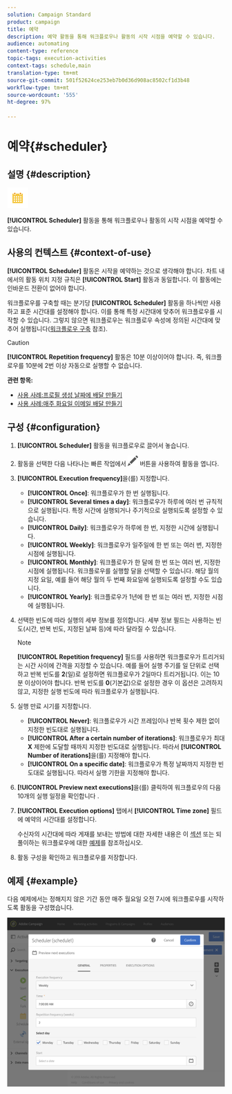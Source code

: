 ```yaml
---
solution: Campaign Standard
product: campaign
title: 예약
description: 예약 활동을 통해 워크플로우나 활동의 시작 시점을 예약할 수 있습니다.
audience: automating
content-type: reference
topic-tags: execution-activities
context-tags: schedule,main
translation-type: tm+mt
source-git-commit: 501f52624ce253eb7b0d36d908ac8502cf1d3b48
workflow-type: tm+mt
source-wordcount: '555'
ht-degree: 97%

---
```



# 예약{#scheduler}

## 설명 {#description}

![](assets/scheduler.png)

**[!UICONTROL Scheduler]** 활동을 통해 워크플로우나 활동의 시작 시점을 예약할 수 있습니다.

## 사용의 컨텍스트 {#context-of-use}

**[!UICONTROL Scheduler]** 활동은 시작을 예약하는 것으로 생각해야 합니다. 차트 내에서의 활동 위치 지정 규칙은 **[!UICONTROL Start]** 활동과 동일합니다. 이 활동에는 인바운드 전환이 없어야 합니다.

워크플로우를 구축할 때는 분기당 **[!UICONTROL Scheduler]** 활동을 하나씩만 사용하고 표준 시간대를 설정해야 합니다. 이를 통해 특정 시간대에 맞추어 워크플로우를 시작할 수 있습니다. 그렇지 않으면 워크플로우는 워크플로우 속성에 정의된 시간대에 맞추어 실행됩니다([워크플로우 구축](../../automating/using/building-a-workflow.md) 참조).

>[!CAUTION]
>
>**[!UICONTROL Repetition frequency]** 활동은 10분 이상이어야 합니다. 즉, 워크플로우를 10분에 2번 이상 자동으로 실행할 수 없습니다.

**관련 항목:**

* [사용 사례:프로필 생성 날짜에 배달 만들기](../../automating/using/workflow-creation-date-query.md)
* [사용 사례:매주 화요일 이메일 배달 만들기](../../automating/using/workflow-weekly-offer.md)

## 구성 {#configuration}

1. **[!UICONTROL Scheduler]** 활동을 워크플로우로 끌어서 놓습니다.
1. 활동을 선택한 다음 나타나는 빠른 작업에서 ![](assets/edit_darkgrey-24px.png) 버튼을 사용하여 활동을 엽니다.
1. **[!UICONTROL Execution frequency]**&#x200B;을(를) 지정합니다. 

   * **[!UICONTROL Once]**: 워크플로우가 한 번 실행됩니다.
   * **[!UICONTROL Several times a day]**: 워크플로우가 하루에 여러 번 규칙적으로 실행됩니다. 특정 시간에 실행되거나 주기적으로 실행되도록 설정할 수 있습니다.
   * **[!UICONTROL Daily]**: 워크플로우가 하루에 한 번, 지정한 시간에 실행됩니다.
   * **[!UICONTROL Weekly]**: 워크플로우가 일주일에 한 번 또는 여러 번, 지정한 시점에 실행됩니다.
   * **[!UICONTROL Monthly]**: 워크플로우가 한 달에 한 번 또는 여러 번, 지정한 시점에 실행됩니다. 워크플로우를 실행할 달을 선택할 수 있습니다. 해당 월의 지정 요일, 예를 들어 해당 월의 두 번째 화요일에 실행되도록 설정할 수도 있습니다.
   * **[!UICONTROL Yearly]**: 워크플로우가 1년에 한 번 또는 여러 번, 지정한 시점에 실행됩니다.

1. 선택한 빈도에 따라 실행의 세부 정보를 정의합니다. 세부 정보 필드는 사용하는 빈도(시간, 반복 빈도, 지정된 날짜 등)에 따라 달라질 수 있습니다.

   >[!NOTE]
   >
   >**[!UICONTROL Repetition frequency]** 필드를 사용하면 워크플로우가 트리거되는 시간 사이에 간격을 지정할 수 있습니다. 예를 들어 실행 주기를 일 단위로 선택하고 반복 빈도를 **2**(일)로 설정하면 워크플로우가 2일마다 트리거됩니다. 이는 10분 이상이어야 합니다. 반복 빈도를 **0**(기본값)으로 설정한 경우 이 옵션은 고려하지 않고, 지정한 실행 빈도에 따라 워크플로우가 실행됩니다.

1. 실행 만료 시기를 지정합니다.

   * **[!UICONTROL Never]**: 워크플로우가 시간 프레임이나 반복 횟수 제한 없이 지정한 빈도대로 실행됩니다.
   * **[!UICONTROL After a certain number of iterations]**: 워크플로우가 최대 **X** 제한에 도달할 때까지 지정한 빈도대로 실행됩니다. 따라서 **[!UICONTROL Number of iterations]**&#x200B;을(를) 지정해야 합니다.
   * **[!UICONTROL On a specific date]**: 워크플로우가 특정 날짜까지 지정한 빈도대로 실행됩니다. 따라서 실행 기한을 지정해야 합니다.

1. **[!UICONTROL Preview next executions]**&#x200B;을(를) 클릭하여 워크플로우의 다음 10개의 실행 일정을 확인합니다 .

1. **[!UICONTROL Execution options]** 탭에서 **[!UICONTROL Time zone]** 필드에 예약의 시간대를 설정합니다.

   수신자의 시간대에 따라 게재를 보내는 방법에 대한 자세한 내용은 이 [섹션](../../sending/using/sending-messages-at-the-recipient-s-time-zone.md) 또는 되풀이하는 워크플로우에 대한 [예제](../../automating/using/recurring-push-notifications.md)를 참조하십시오.

1. 활동 구성을 확인하고 워크플로우를 저장합니다.

## 예제 {#example}

다음 예제에서는 정해지지 않은 기간 동안 매주 월요일 오전 7시에 워크플로우를 시작하도록 활동을 구성했습니다.

![](assets/wkf_scheduler_example.png)

